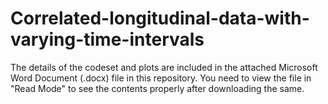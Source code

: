# Correlated-longitudinal-data-with-varying-time-intervals

The details of the codeset and plots are included in the attached Microsoft Word Document (.docx) file in this repository. 
You need to view the file in "Read Mode" to see the contents properly after downloading the same.
